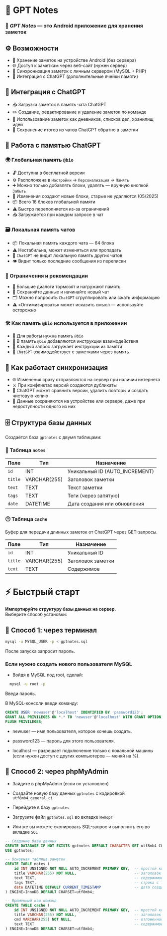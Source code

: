 # 🚀 GPT Notes

### 📱 ***GPT Notes*** — это Android приложение для хранения заметок

## ⚙️ Возможности

- 📂 Хранение заметок на устройстве Android (без сервера)
- 🌐 Доступ к заметкам через веб-сайт (нужен сервер)
- 🔄 Синхронизация заметок с личным сервером (MySQL + PHP)
- 🤖 Интеграция с ChatGPT (дополнительные ячейки памяти)

## 🤖 Интеграция с ChatGPT

- 📥 Загрузка заметок в память чата ChatGPT
- ✏️ Создание, редактирование и удаление заметок по команде
- 📒 Использование заметок как дневников, списков дел, хранилищ идей
- 💾 Сохранение итогов из чатов ChatGPT обратно в заметки

## 🧠 Работа с памятью ChatGPT

### 🌍 Глобальная память `@bio`

- 🔓 Доступна в бесплатной версии
- ⚙️ Расположена в `Настройки` → `Персонализация` → `Память`
- ➕ Можно только добавлять блоки, удалять — вручную кнопкой `Забыть`
- 🔄 Изменения создают новые блоки, старые не удаляются (05/2025)
- 📦 Всего 16 блоков глобальной памяти
- ⚠️ Быстро переполняется из-за ограничений
- 📥 Загружается при каждом запросе в чат

### 🗃 Локальная память чатов

- 📦 Локальная память каждого чата — 64 блока
- ⚠️ Нестабильна, может изменяться или пропадать
- 🚫 `ChatGPT` не видит локальную память других чатов
- 👁️ Видит только последние сообщения из переписки

### 🚧 Ограничения и рекомендации

- 🐢 Большие диалоги тормозят и нагружают память
- 💾 Сохраняйте данные и начинайте новый чат
- 🗂️ Можно попросить `ChatGPT` сгруппировать или сжать информацию
- ⚠️ «Оптимизировать» может исказить смысл — используйте осторожно

### 🛠 Как память `@bio` используется в приложении

- 🧩 Для работы нужна память `@bio`
- 📄 В память `@bio` добавляются инструкции взаимодействия
- 🔄 Каждый запрос загружает инструкции из памяти
- 🤝 `ChatGPT` взаимодействует с заметками через память

## 🔄 Как работает синхронизация

- 🌐 Изменения сразу отправляются на сервер при наличии интернета
- ⚔️ При конфликтах версий создаются дубликаты
- 🧹 ChatGPT может сравнить версии, удалить повторы и создать чистовую копию
- 💾 Данные сохраняются на устройстве или сервере, даже при недоступности одного из них

## 🗄️ Структура базы данных

Создаётся база `gptnotes` с двумя таблицами:

### 📄 Таблица `notes`

| Поле    | Тип         | Назначение                           |
|---------|-------------|------------------------------------|
| `id`    | INT         | Уникальный ID (AUTO_INCREMENT)     |
| `title` | VARCHAR(255)| Заголовок заметки                  |
| `text`  | TEXT        | Текст заметки                      |
| `tags`  | TEXT        | Теги (через запятую)               |
| `date`  | DATETIME    | Дата создания или обновления       |

### 🕒 Таблица `cache`

Буфер для передачи длинных заметок от ChatGPT через GET-запросы.

| Поле    | Тип          | Назначение                        |
|---------|--------------|---------------------------------|
| `id`    | INT          | Уникальный ID                   |
| `title` | VARCHAR(255) | Заголовок заметки               |
| `text`  | TEXT         | Содержимое                     |

# ⚡ Быстрый старт

**Импортируйте структуру базы данных на сервер.**  
Выберите способ установки:

## 🔧 Способ 1: через терминал

```bash
mysql -u MYSQL_USER -p < gptnotes.sql
```
После запуска запросит пароль.

### Если нужно создать нового пользователя MySQL
- Войдя в MySQL под root, сделай:
```bash
  mysql -u root -p
```
Введи пароль.

В MySQL-консоли введи команду:

```sql
CREATE USER 'newuser'@'localhost' IDENTIFIED BY 'password123';
GRANT ALL PRIVILEGES ON *.* TO 'newuser'@'localhost' WITH GRANT OPTION;
FLUSH PRIVILEGES;
```

* newuser — имя пользователя, которое хочешь создать.

* password123 — пароль для этого пользователя.

* localhost — разрешает подключение только с локальной машины (если нужен доступ с других компьютеров — меняй на %).


## 🔧 Способ 2: через phpMyAdmin

- Зайдите в phpMyAdmin (если он установлен)

- Создайте новую базу данных `gptnotes` с кодировкой `utf8mb4_general_ci`

- Перейдите в базу `gptnotes`

- Загрузите файл `gptnotes.sql` во вкладке `Импорт`

- Или же вы можете скопировать SQL-запрос и выполнить его во вкладке `SQL`

```sql
-- Создание базы данных
CREATE DATABASE IF NOT EXISTS gptnotes DEFAULT CHARACTER SET utf8mb4 COLLATE utf8mb4_general_ci;
USE gptnotes;

-- Основная таблица заметок
CREATE TABLE notes (
    id INT UNSIGNED NOT NULL AUTO_INCREMENT PRIMARY KEY,  -- простой ключ
    title VARCHAR(255) NOT NULL,                          -- заголовок заметки
    text TEXT,                                            -- содержимое заметки
    tags TEXT,                                            -- строка с тегами (через запятую)
    date DATETIME DEFAULT CURRENT_TIMESTAMP               -- дата создания/обновления
) ENGINE=InnoDB DEFAULT CHARSET=utf8mb4;

-- Временный кэш команд
CREATE TABLE cache (
    id INT UNSIGNED NOT NULL AUTO_INCREMENT PRIMARY KEY,  -- простой ключ
    title VARCHAR(255) NOT NULL,                          -- заголовок заметки
    cmd VARCHAR(255) NOT NULL,                            -- отложенная команда
    text TEXT                                             -- содержимое заметки
) ENGINE=InnoDB DEFAULT CHARSET=utf8mb4;
```